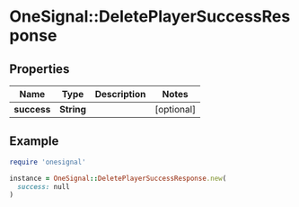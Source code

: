 # OneSignal::DeletePlayerSuccessResponse

## Properties

| Name | Type | Description | Notes |
| ---- | ---- | ----------- | ----- |
| **success** | **String** |  | [optional] |

## Example

```ruby
require 'onesignal'

instance = OneSignal::DeletePlayerSuccessResponse.new(
  success: null
)
```

